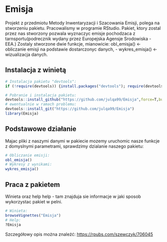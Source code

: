 
<!-- README.md is generated from README.Rmd. Please edit that file -->

# Emisja

<!-- badges: start -->

<!-- badges: end -->

Projekt z przedmiotu Metody Inwentaryzacji i Szacowania Emisji, polega
na stworzeniu pakietu. Pracowalismy w programie RStudio. Pakiet, ktory
zostal przez nas stworzony pozwala wyznaczyc emisje pochodzaca z
tarnsportu(podrecznik wydany przez Europejska Agensje Srodowiska - EEA.)
Zostaly stworzone dwie funkcje, mianowicie: obl_emisja() <- obliczanie
emisji na podstawie dostarczonyc danych, - wykres_emisja() \<-
wizualizacja danych.

## Instalacja z winietą

``` r
# Instalacja pakietu "devtools":
if (!require(devtools)) {install.packages("devtools"); require(devtools)}

# Pobranie i instalacja pakietu:
devtools::install_github("https://github.com/julqa99/Emisja",force=T,build_vignettes = T)
# ewentualnie w ramach problemu:
devtools::install_git("https://github.com/julqa99/Emisja")
library(Emisja)
```

## Podstawowe działanie

Majac pliki z naszymi danymi w pakiecie mozemy uruchomic nasze funkcje z
domyslnymi parametrami, sprawdzimy dzialanie naszego pakietu:

``` r
# Obliczanie emisji:
obl_emisja()
# Wykresy z wynikami:
wykres_emisja()
```

## Praca z pakietem

Winieta oraz help help - tam znajduja sie informacje w jaki sposob
wykorzystac pakiet w pelni.

``` r
# Winieta:
browseVignettes("Emisja")
# Help:
?Emisja
```

Szczegółowy opis można znaleźć: <https://rpubs.com/szewczyk/706045>
